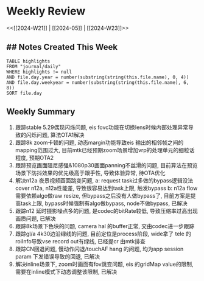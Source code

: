 # Weekly Review

<<[[2024-W21]] | [[2024-05]] | [[2024-W23]]>>

## ## Notes Created This Week

```dataview
TABLE highlights
FROM "journal/daily"
WHERE highlights != null
AND file.day.year = number(substring(string(this.file.name), 0, 4))
AND file.day.weekyear = number(substring(string(this.file.name), 6, 8))
SORT file.day
```

## Weekly Summary

1. 跟踪stable 5.29偶现闪烁问题, eis fovc功能在切换lens时候内部处理异常导致的闪烁问题, 算法OTA1解决
2. 跟踪8k zoom卡顿的问题, 动态margin功能导致eis 输出的相邻帧之间的mapping范围过大, 目前mtk已经预期zoom场景增加vrp的处理单元的细粒话程度, 预期OTA2
3. 跟踪预览画面阻尼感强&1080p30画面panning不丝滑的问题, 目前算法在预览场景下防抖效果的优先级高于跟手性, 导致体验异常, 待OTA优化
4. 解决n12a 夜景视频画面跳变问题, a: request task过多做的bypass逻辑没法cover n12a, n12a性能差, 导致很容易达到task上限, 触发bypass b: n12a flow需要依赖algo做raw resize, 但bypass之后没有人做bypass了, 目前方案是提高task上限, bypass时候强制有algo做bypass, node不做bypass, 已解决
5. 跟踪n12 延时摄影噪点多的问题, 是codec的bitRate较低, 导致压缩率过高出现画质问题, 已解决
6. 跟踪8k场景下色块的问题, camera hal 的buffer正常, 交由codec进一步跟踪
7. 跟踪gl/a 4k30边沿绿线的问题, 目前定位是process阶段, wide拿了 tele 的roiInfo导致vse record out有绿线, 已经提cr 由mtk排查
8. 跟踪CN回退问题, 慢动作闪退/touchAF hang 的问题, 均为app session param 下发错误导致的回退, 已解决
9. 解决inline场景下, zoom时画面有fov跳变问题, eis 的gridMap value的限制, 需要在inline模式下动态调整该限制, 已解决